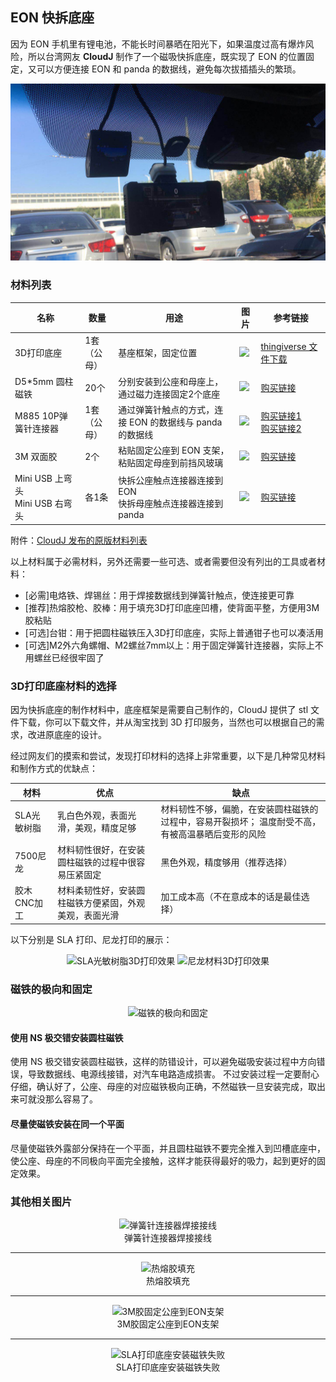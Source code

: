 ## EON 快拆底座

因为 EON 手机里有锂电池，不能长时间暴晒在阳光下，如果温度过高有爆炸风险，所以台湾网友 **CloudJ** 制作了一个磁吸快拆底座，既实现了 EON 的位置固定，又可以方便连接 EON 和 panda 的数据线，避免每次拔插插头的繁琐。


![EON Connector 快拆底座](/files/eon_connector.jpg)


### 材料列表

名称|数量|用途|图片|参考链接
-|-|-|-|-
3D打印底座|1套<br>（公母）|基座框架，固定位置|<image src="/files/eon_connector_bom_1.png" class="max-h-100">|[thingiverse 文件下载](https://www.thingiverse.com/thing:3497526)
D5*5mm 圆柱磁铁|20个|分别安装到公座和母座上，通过磁力连接固定2个底座|<image src="/files/eon_connector_bom_2.png" class="max-h-100">|[购买链接](https://item.taobao.com/item.htm?id=596765060083)
M885 10P弹簧针连接器|1套<br>（公母）|通过弹簧针触点的方式，连接 EON 的数据线与 panda 的数据线|<image src="/files/eon_connector_bom_3.png" class="max-h-100">|[购买链接1](https://item.taobao.com/item.htm?id=520700001937)<br>[购买链接2](https://item.taobao.com/item.htm?id=542533555733)
3M 双面胶|2个|粘贴固定公座到 EON 支架，<br>粘贴固定母座到前挡风玻璃|<image src="/files/eon_connector_bom_4.png" class="max-h-100">|[购买链接](https://detail.tmall.com/item.htm?id=526923033714)
Mini USB 上弯头<br>Mini USB 右弯头|各1条|快拆公座触点连接器连接到 EON<br>快拆母座触点连接器连接到 panda|<image src="/files/eon_connector_bom_5.png" class="max-h-100">|[购买链接](https://item.taobao.com/item.htm?id=15684291170)

附件：[CloudJ 发布的原版材料列表](/files/eon_connector_bom.pdf)

以上材料属于必需材料，另外还需要一些可选、或者需要但没有列出的工具或者材料：

- [必需]电烙铁、焊锡丝：用于焊接数据线到弹簧针触点，使连接更可靠
- [推荐]热熔胶枪、胶棒：用于填充3D打印底座凹槽，使背面平整，方便用3M胶粘贴
- [可选]台钳：用于把圆柱磁铁压入3D打印底座，实际上普通钳子也可以凑活用
- [可选]M2外六角螺帽、M2螺丝7mm以上：用于固定弹簧针连接器，实际上不用螺丝已经很牢固了

### 3D打印底座材料的选择

因为快拆底座的制作材料中，底座框架是需要自己制作的，CloudJ 提供了 stl 文件下载，你可以下载文件，并从淘宝找到 3D 打印服务，当然也可以根据自己的需求，改进原底座的设计。

经过网友们的摸索和尝试，发现打印材料的选择上非常重要，以下是几种常见材料和制作方式的优缺点：

材料|优点|缺点
-|-|-
SLA光敏树脂|乳白色外观，表面光滑，美观，精度足够|材料韧性不够，偏脆，在安装圆柱磁铁的过程中，容易开裂损坏； 温度耐受不高，有被高温暴晒后变形的风险
7500尼龙|材料韧性很好，在安装圆柱磁铁的过程中很容易压紧固定|黑色外观，精度够用（推荐选择）
胶木CNC加工|材料柔韧性好，安装圆柱磁铁方便紧固，外观美观，表面光滑|加工成本高（不在意成本的话是最佳选择）


以下分别是 SLA 打印、尼龙打印的展示：

<center>
<image src="/files/eon_connector_sla.jpg" class="max-h-300" alt="SLA光敏树脂3D打印效果"> <image src="/files/eon_connector_nilong.jpg" class="max-h-300" alt="尼龙材料3D打印效果">
</center>

### 磁铁的极向和固定

<center>
<image src="/files/eon_connector_ns.jpg" class="max-h-300" alt="磁铁的极向和固定">
</center>

#### 使用 NS 极交错安装圆柱磁铁

使用 NS 极交错安装圆柱磁铁，这样的防错设计，可以避免磁吸安装过程中方向错误，导致数据线、电源线接错，对汽车电路造成损害。
不过安装过程一定要耐心仔细，确认好了，公座、母座的对应磁铁极向正确，不然磁铁一旦安装完成，取出来可就没那么容易了。

#### 尽量使磁铁安装在同一个平面

尽量使磁铁外露部分保持在一个平面，并且圆柱磁铁不要完全推入到凹槽底座中，使公座、母座的不同极向平面完全接触，这样才能获得最好的吸力，起到更好的固定效果。



### 其他相关图片


<center>
<image src="/files/eon_connector_extra_1.jpg" class="max-h-300" alt="弹簧针连接器焊接接线">
</center>
<center>
弹簧针连接器焊接接线
</center>

------

<center>
<image src="/files/eon_connector_extra_2.jpg" class="max-h-300" alt="热熔胶填充">
</center>
<center>
热熔胶填充
</center>

------

<center>
<image src="/files/eon_connector_extra_3.jpg" class="max-h-300" alt="3M胶固定公座到EON支架">
</center>
<center>
3M胶固定公座到EON支架
</center>

------

<center>
<image src="/files/eon_connector_extra_4.jpg" class="max-h-300" alt="SLA打印底座安装磁铁失败">
</center>
<center>
SLA打印底座安装磁铁失败
</center>


